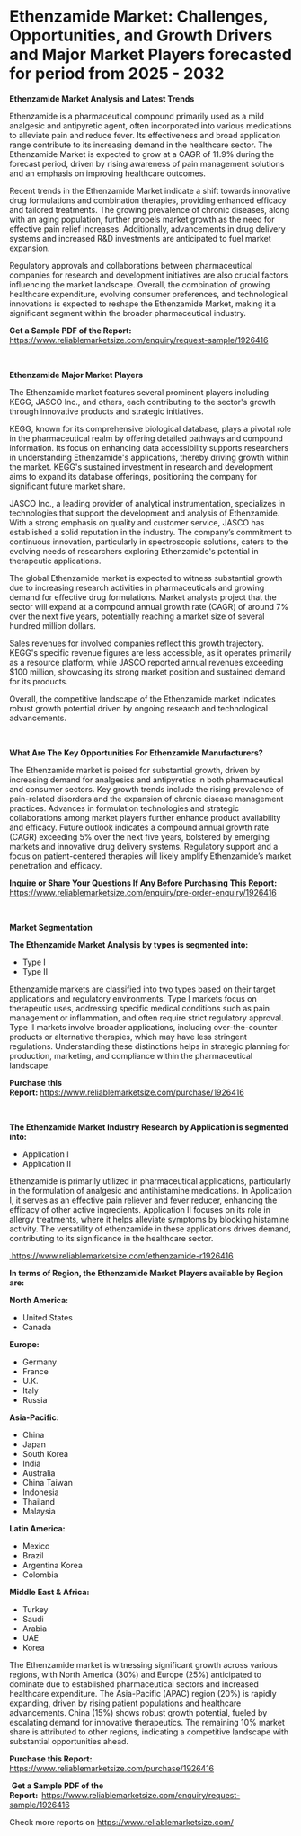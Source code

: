 <p><h1>Ethenzamide Market: Challenges, Opportunities, and Growth Drivers and Major Market Players forecasted for period from 2025 - 2032</h1></p><p><strong>Ethenzamide Market Analysis and Latest Trends</strong></p>
<p><p>Ethenzamide is a pharmaceutical compound primarily used as a mild analgesic and antipyretic agent, often incorporated into various medications to alleviate pain and reduce fever. Its effectiveness and broad application range contribute to its increasing demand in the healthcare sector. The Ethenzamide Market is expected to grow at a CAGR of 11.9% during the forecast period, driven by rising awareness of pain management solutions and an emphasis on improving healthcare outcomes.</p><p>Recent trends in the Ethenzamide Market indicate a shift towards innovative drug formulations and combination therapies, providing enhanced efficacy and tailored treatments. The growing prevalence of chronic diseases, along with an aging population, further propels market growth as the need for effective pain relief increases. Additionally, advancements in drug delivery systems and increased R&D investments are anticipated to fuel market expansion.</p><p>Regulatory approvals and collaborations between pharmaceutical companies for research and development initiatives are also crucial factors influencing the market landscape. Overall, the combination of growing healthcare expenditure, evolving consumer preferences, and technological innovations is expected to reshape the Ethenzamide Market, making it a significant segment within the broader pharmaceutical industry.</p></p>
<p><strong>Get a Sample PDF of the Report:&nbsp;</strong> <a href="https://www.reliablemarketsize.com/enquiry/request-sample/1926416?utm_campaign=2479&utm_medium=2&utm_source=Github&utm_content=ia&utm_term=28032025&utm_id=ethenzamide">https://www.reliablemarketsize.com/enquiry/request-sample/1926416</a></p>
<p>&nbsp;</p>
<p><strong>Ethenzamide Major Market Players</strong></p>
<p><p>The Ethenzamide market features several prominent players including KEGG, JASCO Inc., and others, each contributing to the sector's growth through innovative products and strategic initiatives.</p><p>KEGG, known for its comprehensive biological database, plays a pivotal role in the pharmaceutical realm by offering detailed pathways and compound information. Its focus on enhancing data accessibility supports researchers in understanding Ethenzamide's applications, thereby driving growth within the market. KEGG's sustained investment in research and development aims to expand its database offerings, positioning the company for significant future market share.</p><p>JASCO Inc., a leading provider of analytical instrumentation, specializes in technologies that support the development and analysis of Ethenzamide. With a strong emphasis on quality and customer service, JASCO has established a solid reputation in the industry. The company’s commitment to continuous innovation, particularly in spectroscopic solutions, caters to the evolving needs of researchers exploring Ethenzamide's potential in therapeutic applications.</p><p>The global Ethenzamide market is expected to witness substantial growth due to increasing research activities in pharmaceuticals and growing demand for effective drug formulations. Market analysts project that the sector will expand at a compound annual growth rate (CAGR) of around 7% over the next five years, potentially reaching a market size of several hundred million dollars.</p><p>Sales revenues for involved companies reflect this growth trajectory. KEGG's specific revenue figures are less accessible, as it operates primarily as a resource platform, while JASCO reported annual revenues exceeding $100 million, showcasing its strong market position and sustained demand for its products.</p><p>Overall, the competitive landscape of the Ethenzamide market indicates robust growth potential driven by ongoing research and technological advancements.</p></p>
<p>&nbsp;</p>
<p><strong>What Are The Key Opportunities For Ethenzamide Manufacturers?</strong></p>
<p><p>The Ethenzamide market is poised for substantial growth, driven by increasing demand for analgesics and antipyretics in both pharmaceutical and consumer sectors. Key growth trends include the rising prevalence of pain-related disorders and the expansion of chronic disease management practices. Advances in formulation technologies and strategic collaborations among market players further enhance product availability and efficacy. Future outlook indicates a compound annual growth rate (CAGR) exceeding 5% over the next five years, bolstered by emerging markets and innovative drug delivery systems. Regulatory support and a focus on patient-centered therapies will likely amplify Ethenzamide’s market penetration and efficacy.</p></p>
<p><strong>Inquire or Share Your Questions If Any Before Purchasing This Report:</strong> <a href="https://www.reliablemarketsize.com/enquiry/pre-order-enquiry/1926416?utm_campaign=2479&utm_medium=2&utm_source=Github&utm_content=ia&utm_term=28032025&utm_id=ethenzamide">https://www.reliablemarketsize.com/enquiry/pre-order-enquiry/1926416</a></p>
<p>&nbsp;</p>
<p><strong>Market Segmentation</strong></p>
<p><strong>The Ethenzamide Market Analysis by types is segmented into:</strong></p>
<p><ul><li>Type I</li><li>Type II</li></ul></p>
<p><p>Ethenzamide markets are classified into two types based on their target applications and regulatory environments. Type I markets focus on therapeutic uses, addressing specific medical conditions such as pain management or inflammation, and often require strict regulatory approval. Type II markets involve broader applications, including over-the-counter products or alternative therapies, which may have less stringent regulations. Understanding these distinctions helps in strategic planning for production, marketing, and compliance within the pharmaceutical landscape.</p></p>
<p><strong>Purchase this Report:&nbsp;</strong><a href="https://www.reliablemarketsize.com/purchase/1926416?utm_campaign=2479&utm_medium=2&utm_source=Github&utm_content=ia&utm_term=28032025&utm_id=ethenzamide">https://www.reliablemarketsize.com/purchase/1926416</a></p>
<p>&nbsp;</p>
<p><strong>The Ethenzamide Market Industry Research by Application is segmented into:</strong></p>
<p><ul><li>Application I</li><li>Application II</li></ul></p>
<p><p>Ethenzamide is primarily utilized in pharmaceutical applications, particularly in the formulation of analgesic and antihistamine medications. In Application I, it serves as an effective pain reliever and fever reducer, enhancing the efficacy of other active ingredients. Application II focuses on its role in allergy treatments, where it helps alleviate symptoms by blocking histamine activity. The versatility of ethenzamide in these applications drives demand, contributing to its significance in the healthcare sector.</p></p>
<p><a href="https://www.reliablemarketsize.com/ethenzamide-r1926416?utm_campaign=2479&utm_medium=2&utm_source=Github&utm_content=ia&utm_term=28032025&utm_id=ethenzamide">&nbsp;https://www.reliablemarketsize.com/ethenzamide-r1926416</a></p>
<p><strong>In terms of Region, the Ethenzamide Market Players available by Region are:</strong></p>
<p>
    <p> <strong> North America: </strong>
        <ul>
            <li>United States</li>
            <li>Canada</li>
        </ul>
        </p> 
    <p> <strong> Europe: </strong>
        <ul>
            <li>Germany</li>
            <li>France</li>
            <li>U.K.</li>
            <li>Italy</li>
            <li>Russia</li>
        </ul>
        </p> 
    <p> <strong> Asia-Pacific: </strong>
        <ul>
            <li>China</li>
            <li>Japan</li>
            <li>South Korea</li>
            <li>India</li>
            <li>Australia</li>
            <li>China Taiwan</li>
            <li>Indonesia</li>
            <li>Thailand</li>
            <li>Malaysia</li>
        </ul>
        </p> 
    <p> <strong> Latin America: </strong>
        <ul>
            <li>Mexico</li>
            <li>Brazil</li>
            <li>Argentina Korea</li>
            <li>Colombia</li>
        </ul>
        </p> 
    <p> <strong> Middle East & Africa: </strong>
        <ul>
            <li>Turkey</li>
            <li>Saudi</li>
            <li>Arabia</li>
            <li>UAE</li>
            <li>Korea</li>
        </ul>
    </p>
    </p>
<p><p>The Ethenzamide market is witnessing significant growth across various regions, with North America (30%) and Europe (25%) anticipated to dominate due to established pharmaceutical sectors and increased healthcare expenditure. The Asia-Pacific (APAC) region (20%) is rapidly expanding, driven by rising patient populations and healthcare advancements. China (15%) shows robust growth potential, fueled by escalating demand for innovative therapeutics. The remaining 10% market share is attributed to other regions, indicating a competitive landscape with substantial opportunities ahead.</p></p>
<p><strong>Purchase this Report: </strong><a href="https://www.reliablemarketsize.com/purchase/1926416?utm_campaign=2479&utm_medium=2&utm_source=Github&utm_content=ia&utm_term=28032025&utm_id=ethenzamide">https://www.reliablemarketsize.com/purchase/1926416</a></p>
<p>&nbsp;<strong>Get a Sample PDF of the Report:&nbsp;&nbsp;</strong><a href="https://www.reliablemarketsize.com/enquiry/request-sample/1926416?utm_campaign=2479&utm_medium=2&utm_source=Github&utm_content=ia&utm_term=28032025&utm_id=ethenzamide">https://www.reliablemarketsize.com/enquiry/request-sample/1926416</a></p>
<p><strong></strong></p>
<p>Check more reports on <a href="https://www.reliablemarketsize.com/?utm_campaign=2479&utm_medium=2&utm_source=Github&utm_content=ia&utm_term=28032025&utm_id=ethenzamide">https://www.reliablemarketsize.com/</a></p>